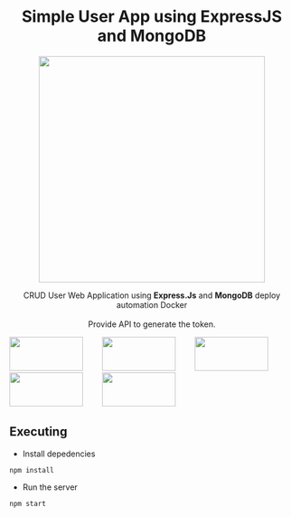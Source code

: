 <h1 align="center"> Simple User App using ExpressJS and MongoDB </h1>

<p align="center"><img style="align:center" src="https://res.cloudinary.com/dvehyvk3d/image/upload/v1634289445/tech%20stack/express_xmzka6.svg" width="400vw" height="400vw"></p>

<p align="center">CRUD User Web Application using <b>Express.Js</b> and <b>MongoDB</b> deploy automation</b> Docker <br/><br/> Provide API to generate the token.
<div class="d-flex" style="word-spacing:30px">
  <img src="https://img.shields.io/badge/npm-CB3837?style=for-the-badge&logo=npm&logoColor=white" width="130vw" height="60vw">
  <img src="https://img.shields.io/badge/Node.js-339933?style=for-the-badge&logo=nodedotjs&logoColor=white" width="130vw" height="60vw">
  <img src="https://img.shields.io/badge/Express.js-000000?style=for-the-badge&logo=express&logoColor=white" width="130vw" height="60vw">
  <img src="https://img.shields.io/badge/MongoDB-4EA94B?style=for-the-badge&logo=mongodb&logoColor=white" width="130vw" height="60vw">
  <img src="https://img.shields.io/badge/Docker-2CA5E0?style=for-the-badge&logo=docker&logoColor=white" width="130vw" height="60vw">
</div>
</p>



## Executing

* Install depedencies
```
npm install
```

* Run the server
```
npm start
```
